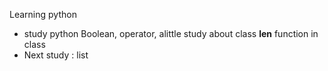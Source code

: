 Learning python 
  - study python Boolean, operator, alittle study about class __len__ function in class
  - Next study : list